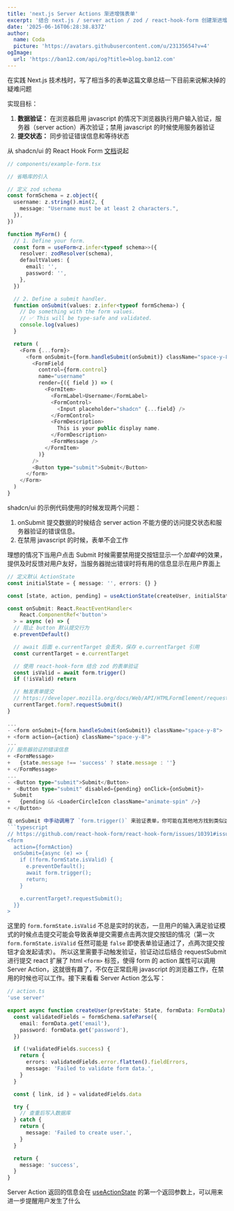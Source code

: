 ```yaml
---
title: 'next.js Server Actions 渐进增强表单'
excerpt: '结合 next.js / server action / zod / react-hook-form 创建渐进增强表单'
date: '2025-06-16T06:28:38.837Z'
author:
  name: Coda
  picture: 'https://avatars.githubusercontent.com/u/23135654?v=4'
ogImage:
  url: 'https://ban12.com/api/og?title=blog.ban12.com'
---
```


在实践 Next.js 技术栈时，写了相当多的表单这篇文章总结一下目前来说解决掉的疑难问题

实现目标：
1. **数据验证：** 在浏览器启用 javascript 的情况下浏览器执行用户输入验证，服务器（server action）再次验证；禁用 javascript 的时候使用服务器验证
2. **提交状态：** 同步验证错误信息和等待状态

从 shadcn/ui 的 React Hook Form [文档](https://ui.shadcn.com/docs/components/form#usage)说起

```typescript
// components/example-form.tsx

// 省略库的引入

// 定义 zod schema
const formSchema = z.object({
  username: z.string().min(2, {
    message: "Username must be at least 2 characters.",
  }),
})

function MyForm() {
  // 1. Define your form.
  const form = useForm<z.infer<typeof schema>>({
    resolver: zodResolver(schema),
    defaultValues: {
      email: '',
      password: '',
    },
  })

  // 2. Define a submit handler.
  function onSubmit(values: z.infer<typeof formSchema>) {
    // Do something with the form values.
    // ✅ This will be type-safe and validated.
    console.log(values)
  }

  return (
    <Form {...form}>
      <form onSubmit={form.handleSubmit(onSubmit)} className="space-y-8">
        <FormField
          control={form.control}
          name="username"
          render={({ field }) => (
            <FormItem>
              <FormLabel>Username</FormLabel>
              <FormControl>
                <Input placeholder="shadcn" {...field} />
              </FormControl>
              <FormDescription>
                This is your public display name.
              </FormDescription>
              <FormMessage />
            </FormItem>
          )}
        />
        <Button type="submit">Submit</Button>
      </form>
    </Form>
  )
}
```

shadcn/ui 的示例代码使用的时候发现两个问题：
1. onSubmit 提交数据的时候结合 server action 不能方便的访问提交状态和服务器验证的错误信息。
2. 在禁用 javascript 的时候，表单不会工作

理想的情况下当用户点击 Submit 时候需要禁用提交按钮显示一个*加载中*的效果，提供及时反馈对用户友好，当服务器抛出错误时将有用的信息显示在用户界面上

```typescript
// 定义默认 ActionState
const initialState = { message: '', errors: {} }

const [state, action, pending] = useActionState(createUser, initialState)

const onSubmit: React.ReactEventHandler<
    React.ComponentRef<'button'>
  > = async (e) => {
  // 阻止 button 默认提交行为
  e.preventDefault()

  // await 后面 e.currentTarget 会丢失，保存 e.currentTarget 引用
  const currentTarget = e.currentTarget

  // 使用 react-hook-form 结合 zod 的表单验证
  const isValid = await form.trigger()
  if (!isValid) return

  // 触发表单提交
  // https://developer.mozilla.org/docs/Web/API/HTMLFormElement/requestSubmit
  currentTarget.form?.requestSubmit()
}

...
- <form onSubmit={form.handleSubmit(onSubmit)} className="space-y-8">
+ <form action={action} className="space-y-8">
...
// 服务器验证的错误信息
+ <FormMessage>
+   {state.message !== 'success' ? state.message : ''}
+ </FormMessage>
...
- <Button type="submit">Submit</Button>
+  <Button type="submit" disabled={pending} onClick={onSubmit}>
  Submit
+   {pending && <LoaderCircleIcon className="animate-spin" />}
+ </Button>

在 onSubmit 中手动调用了 `form.trigger()` 来验证表单，你可能在其他地方找到类似这样的代码
```typescript
// https://github.com/react-hook-form/react-hook-form/issues/10391#issuecomment-2153833104
<form
  action={formAction}
  onSubmit={async (e) => {
    if (!form.formState.isValid) {
      e.preventDefault();
      await form.trigger();
      return;
    }

    e.currentTarget?.requestSubmit();
  }}
>
```

这里的 `form.formState.isValid` 不总是实时的状态，一旦用户的输入满足验证模式的时候点击提交可能会导致表单提交需要点击两次提交按钮的情况（第一次`form.formState.isValid` 任然可能是 `false` 即使表单验证通过了，点两次提交按钮才会发起请求）。
所以这里需要手动触发验证，验证动过后结合 requestSubmit 进行提交
react 扩展了 html `<form>` 标签，使得 form 的 action 属性可以调用 Server Action，这就很有趣了，不仅在正常启用 javascript 的浏览器工作，在禁用的时候也可以工作。接下来看看 Server Action 怎么写：

```typescript
// action.ts
'use server'

export async function createUser(prevState: State, formData: FormData) {
  const validatedFields = formSchema.safeParse({
    email: formData.get('email'),
    password: formData.get('password'),
  })

  if (!validatedFields.success) {
    return {
      errors: validatedFields.error.flatten().fieldErrors,
      message: 'Failed to validate form data.',
    }
  }

  const { link, id } = validatedFields.data

  try {
    // 查重后写入数据库
  } catch {
    return {
      message: 'Failed to create user.',
    }
  }

  return {
    message: 'success',
  }
}
```

Server Action 返回的信息会在 [useActionState](https://react.dev/reference/react/useActionState) 的第一个返回参数上，可以用来进一步提醒用户发生了什么
